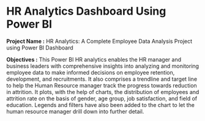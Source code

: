 # HR Analytics Dashboard Using Power BI

**Project Name :** HR Analytics: A Complete Employee Data Analysis Project using Power BI Dashboard

**Objectives :** 
This Power BI HR analytics enables the HR manager and business leaders with comprehensive insights into analyzing and monitoring employee data to make informed decisions on employee retention, development, and recruitments.
It also comprises a trendline and target line to help the Human Resource manager track the progress towards reduction in attrition. It plots, with the help of charts, the distribution of employees and attrition rate on the basis of gender, age group, job satisfaction, and field of education. Legends and filters have also been added to the chart to let the human resource manager drill down into further detail.



